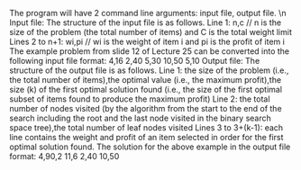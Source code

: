 The program will have 2 command line arguments: input file, output file. \n
Input file: 
The structure of the input file is as follows.
Line 1: n,c // n is the size of the problem (the total number of items) and C is the total weight limit 
Lines 2 to n+1: wi,pi // wi is the weight of item i and pi is the profit of item i 
The example problem from slide 12 of Lecture 25 can be converted into the following input file format: 
4,16 
2,40 
5,30 
10,50 
5,10 
Output file: 
The structure of the output file is as follows. 
Line 1: the size of the problem (i.e., the total number of items),the optimal value (i.e., the maximum
profit),the size (k) of the first optimal solution found (i.e., the size of the first optimal subset of items
found to produce the maximum profit) 
Line 2: the total number of nodes visited (by the algorithm from the start to the end of the search
including the root and the last node visited in the binary search space tree),the total number of leaf nodes
visited 
Lines 3 to 3+(k-1): each line contains the weight and profit of an item selected in order for the first
optimal solution found. 
The solution for the above example in the output file format: 
4,90,2
11,6 
2,40 
10,50
